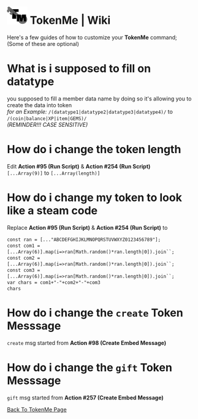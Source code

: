# ![app icon](https://github.com/Gr3nDy/DBM-RawData/blob/master/Package/tokenme/Screenshot/icon.png) TokenMe | Wiki
Here's a few guides of how to customize your **TokenMe** command;
<br>(Some of these are optional)

# What is i supposed to fill on datatype
you supposed to fill a member data name by doing so it's allowing you to create the data into token <br>
<i>for an Example:</i> `/(datatype1|datatype2|datatype3|datatype4)/` to `/(coin|balance|XP|item|GEMS)/` <br> <em>(REMINDER!!! CASE SENSITIVE)</em>

# How do i change the token length
Edit **Action #95 (Run Script)** & **Action #254 (Run Script)** <br>
`[...Array(9)]` to `[...Array(length)]`

# How do i change my token to look like a steam code
Replace **Action #95 (Run Script)** & **Action #254 (Run Script)** to <br>
```
const ran = [..."ABCDEFGHIJKLMNOPQRSTUVWXYZ0123456789"];
const com1 = [...Array(6)].map(i=>ran[Math.random()*ran.length|0]).join``;
const com2 = [...Array(6)].map(i=>ran[Math.random()*ran.length|0]).join``;
const com3 = [...Array(6)].map(i=>ran[Math.random()*ran.length|0]).join``;
var chars = com1+"-"+com2+"-"+com3
chars
```
# How do i change the `create` Token Messsage
`create` msg started from **Action #98 (Create Embed Message)**

# How do i change the `gift` Token Messsage
`gift` msg started from **Action #257 (Create Embed Message)**


[Back To TokenMe Page](help.md)
